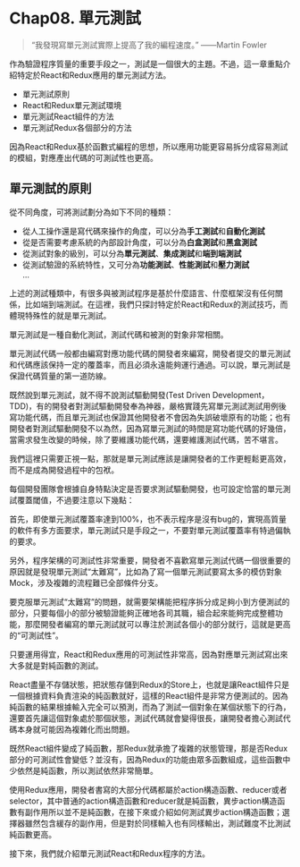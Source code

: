 # Chap08. 單元測試

>“我發現寫單元測試實際上提高了我的編程速度。” ——Martin Fowler

作為驗證程序質量的重要手段之一，測試是一個很大的主題。不過，這一章重點介紹特定於React和Redux應用的單元測試方法。

- 單元測試原則
- React和Redux單元測試環境
- 單元測試React組件的方法
- 單元測試Redux各個部分的方法

因為React和Redux基於函數式編程的思想，所以應用功能更容易拆分成容易測試的模組，對應產出代碼的可測試性也更高。

## 單元測試的原則

從不同角度，可將測試劃分為如下不同的種類：

- 從人工操作還是寫代碼來操作的角度，可以分為**手工測試**和**自動化測試**
- 從是否需要考慮系統的內部設計角度，可以分為**白盒測試**和**黑盒測試**
- 從測試對象的級別，可以分為**單元測試**、**集成測試**和**端到端測試**
- 從測試驗證的系統特性，又可分為**功能測試**、**性能測試**和**壓力測試**  
...

上述的測試種類中，有很多與被測試程序是基於什麼語言、什麼框架沒有任何關係，比如端到端測試。在這裡，我們只探討特定於React和Redux的測試技巧，而體現特殊性的就是單元測試。

單元測試是一種自動化測試，測試代碼和被測的對象非常相關。

單元測試代碼一般都由編寫對應功能代碼的開發者來編寫，開發者提交的單元測試和代碼應該保持一定的覆蓋率，而且必須永遠能夠運行通過。可以說，單元測試是保證代碼質量的第一道防線。

既然說到單元測試，就不得不說測試驅動開發(Test Driven Development，TDD)，有的開發者對測試驅動開發奉為神器，嚴格實踐先寫單元測試測試用例後寫功能代碼，而且單元測試也保證其他開發者不會因為失誤破壞原有的功能；也有開發者對測試驅動開發不以為然，因為寫單元測試的時間是寫功能代碼的好幾倍，當需求發生改變的時候，除了要維護功能代碼，還要維護測試代碼，苦不堪言。

我們這裡只需要正視一點，那就是單元測試應該是讓開發者的工作更輕鬆更高效，而不是成為開發過程中的包袱。

每個開發團隊會根據自身特點決定是否要求測試驅動開發，也可設定恰當的單元測試覆蓋閾值，不過要注意以下幾點：

首先，即使單元測試覆蓋率達到100%，也不表示程序是沒有bug的，實現高質量的軟件有多方面要求，單元測試只是手段之一，不要對單元測試覆蓋率有特過偏執的要求。

另外，程序架構的可測試性非常重要，開發者不喜歡寫單元測試代碼一個很重要的原因就是發現單元測試“太難寫”，比如為了寫一個單元測試要寫太多的模仿對象Mock，涉及複雜的流程難已全部條件分支。

要克服單元測試“太難寫”的問題，就需要架構能把程序拆分成足夠小到方便測試的部分，只要每個小的部分被驗證能夠正確地各司其職，組合起來能夠完成整體功能，那麼開發者編寫的單元測試就可以專注於測試各個小的部分就行，這就是更高的“可測試性”。

只要運用得宜，React和Redux應用的可測試性非常高，因為對應單元測試寫出來大多就是對純函數的測試。

React盡量不存儲狀態，把狀態存儲到Redux的Store上，也就是讓React組件只是一個根據資料負責渲染的純函數就好，這樣的React組件是非常方便測試的。因為純函數的結果根據輸入完全可以預測，而為了測試一個對象在某個狀態下的行為，還要首先讓這個對象處於那個狀態，測試代碼就會變得很長，讓開發者擔心測試代碼本身就可能因為複雜化而出問題。

既然React組件變成了純函數，那Redux就承擔了複雜的狀態管理，那是否Redux部分的可測試性會變低？並沒有，因為Redux的功能由眾多函數組成，這些函數中少依然是純函數，所以測試依然非常簡單。

使用Redux應用，開發者書寫的大部分代碼都屬於action構造函數、reducer或者selector，其中普通的action構造函數和reducer就是純函數，異步action構造函數有副作用所以並不是純函數，在接下來或介紹如何測試異步action構造函數；選擇器雖然包含緩存的副作用，但是對於同樣輸入也有同樣輸出，測試難度不比測試純函數更高。

接下來，我們就介紹單元測試React和Redux程序的方法。